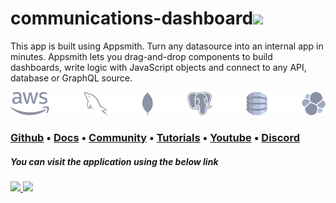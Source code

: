 # communications-dashboard![](https://user-images.githubusercontent.com/44474792/165912116-36ba815b-7973-4837-852d-d55c5fbfc4da.png)

This app is built using Appsmith. Turn any datasource into an internal app in minutes. Appsmith lets you drag-and-drop components to build dashboards, write logic with JavaScript objects and connect to any API, database or GraphQL source.

![](https://raw.githubusercontent.com/appsmithorg/appsmith/release/static/images/integrations.png)

### [Github](https://github.com/appsmithorg/appsmith) • [Docs](https://docs.appsmith.com/?utm_source=github&utm_medium=social&utm_content=appsmith_docs&utm_campaign=null&utm_term=appsmith_docs) • [Community](https://community.appsmith.com/) • [Tutorials](https://github.com/appsmithorg/appsmith/tree/update/readme#tutorials) • [Youtube](https://www.youtube.com/appsmith) • [Discord](https://discord.gg/rBTTVJp)

##### You can visit the application using the below link

###### [![](https://assets.appsmith.com/git-sync/Buttons.svg) ](https://app.appsmith.com/applications/62626be400cba01cd02f4a59/pages/62626be400cba01cd02f4a5c) [![](https://assets.appsmith.com/git-sync/Buttons2.svg)](https://app.appsmith.com/applications/62626be400cba01cd02f4a59/pages/62626be400cba01cd02f4a5c/edit)
